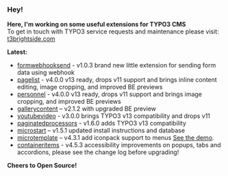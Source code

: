 ### Hey!

**Here, I'm working on some useful extensions for TYPO3 CMS**<br />To get in touch with TYPO3 service requests and maintenance please visit: [t3brightside.com](https://t3brightside.com)

**Latest:**<br />
- [formwebhooksend](https://github.com/t3brightside/formwebhooksend) - v1.0.3 brand new little extension for sending form data using webhook
- [pagelist](https://github.com/t3brightside/pagelist) - v4.0.0 v13 ready, drops v11 support and brings inline content editing, image cropping, and improved BE previews
- [personnel](https://github.com/t3brightside/personnel) - v4.0.0 v13 ready, drops v11 support and brings image cropping, and improved BE previews
- [gallerycontent](https://github.com/t3brightside/gallerycontent) – v2.1.2 with upgraded BE preview
- [youtubevideo](https://github.com/t3brightside/youtubevideo) - v3.0.0 brings TYPO3 v13 compatibility and drops v11
- [paginatedprocessors](https://github.com/t3brightside/paginatedprocessors) - v1.6.0 adds TYPO3 v13 compatibility
- [microstart](https://github.com/t3brightside/microstart) – v1.5.1 updated install instructions and database
- [microtemplate](https://github.com/t3brightside/microtemplate) – v4.3.1 add iconpack support to menus [See the demo](https://microtemplate.t3brightside.com).
- [containeritems](https://github.com/t3brightside/containeritems) - v4.5.3 accessibility improvements on popups, tabs and accordions, please see the change log before upgrading!

**Cheers to Open Source!**
